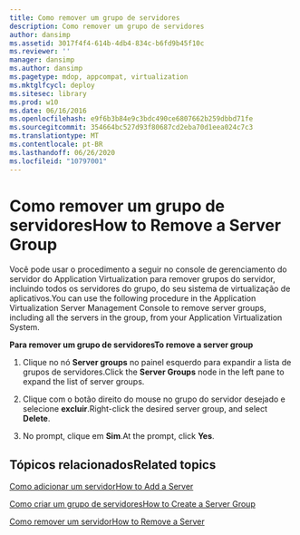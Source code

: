 ```yaml
---
title: Como remover um grupo de servidores
description: Como remover um grupo de servidores
author: dansimp
ms.assetid: 3017f4f4-614b-4db4-834c-b6fd9b45f10c
ms.reviewer: ''
manager: dansimp
ms.author: dansimp
ms.pagetype: mdop, appcompat, virtualization
ms.mktglfcycl: deploy
ms.sitesec: library
ms.prod: w10
ms.date: 06/16/2016
ms.openlocfilehash: e9f6b3b84e9c3bdc490ce6807662b259dbbd71fe
ms.sourcegitcommit: 354664bc527d93f80687cd2eba70d1eea024c7c3
ms.translationtype: MT
ms.contentlocale: pt-BR
ms.lasthandoff: 06/26/2020
ms.locfileid: "10797001"
---
```

# <span data-ttu-id="2e0dc-103">Como remover um grupo de servidores</span><span class="sxs-lookup"><span data-stu-id="2e0dc-103">How to Remove a Server Group</span></span>


<span data-ttu-id="2e0dc-104">Você pode usar o procedimento a seguir no console de gerenciamento do servidor do Application Virtualization para remover grupos do servidor, incluindo todos os servidores do grupo, do seu sistema de virtualização de aplicativos.</span><span class="sxs-lookup"><span data-stu-id="2e0dc-104">You can use the following procedure in the Application Virtualization Server Management Console to remove server groups, including all the servers in the group, from your Application Virtualization System.</span></span>

**<span data-ttu-id="2e0dc-105">Para remover um grupo de servidores</span><span class="sxs-lookup"><span data-stu-id="2e0dc-105">To remove a server group</span></span>**

1.  <span data-ttu-id="2e0dc-106">Clique no nó **Server groups** no painel esquerdo para expandir a lista de grupos de servidores.</span><span class="sxs-lookup"><span data-stu-id="2e0dc-106">Click the **Server Groups** node in the left pane to expand the list of server groups.</span></span>

2.  <span data-ttu-id="2e0dc-107">Clique com o botão direito do mouse no grupo do servidor desejado e selecione **excluir**.</span><span class="sxs-lookup"><span data-stu-id="2e0dc-107">Right-click the desired server group, and select **Delete**.</span></span>

3.  <span data-ttu-id="2e0dc-108">No prompt, clique em **Sim**.</span><span class="sxs-lookup"><span data-stu-id="2e0dc-108">At the prompt, click **Yes**.</span></span>

## <span data-ttu-id="2e0dc-109">Tópicos relacionados</span><span class="sxs-lookup"><span data-stu-id="2e0dc-109">Related topics</span></span>


[<span data-ttu-id="2e0dc-110">Como adicionar um servidor</span><span class="sxs-lookup"><span data-stu-id="2e0dc-110">How to Add a Server</span></span>](how-to-add-a-server.md)

[<span data-ttu-id="2e0dc-111">Como criar um grupo de servidores</span><span class="sxs-lookup"><span data-stu-id="2e0dc-111">How to Create a Server Group</span></span>](how-to-create-a-server-group.md)

[<span data-ttu-id="2e0dc-112">Como remover um servidor</span><span class="sxs-lookup"><span data-stu-id="2e0dc-112">How to Remove a Server</span></span>](how-to-remove-a-server.md)

 

 





